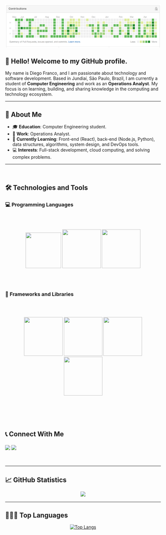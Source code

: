 <div align="center">
  <img src="helloworld.png">
</div>

## 👋 Hello! Welcome to my GitHub profile.

My name is Diego Franco, and I am passionate about technology and software development. Based in Jundiaí, São Paulo, Brazil, I am currently a student of **Computer Engineering** and work as an **Operations Analyst**. My focus is on learning, building, and sharing knowledge in the computing and technology ecosystem.

---

## 🔭 About Me

- 🎓 **Education**: Computer Engineering student.
- 💼 **Work**: Operations Analyst.
- 🌱 **Currently Learning**: Front-end (React), back-end (Node.js, Python), data structures, algorithms, system design, and DevOps tools.
- 💻 **Interests**: Full-stack development, cloud computing, and solving complex problems.

---

<br/>

## 🛠️ Technologies and Tools

### 💻 **Programming Languages**

<br></br>

<div align="center">
<img src="https://cdn.jsdelivr.net/gh/devicons/devicon@latest/icons/typescript/typescript-original.svg" width="115" height="115"/> 
<img src="https://cdn.jsdelivr.net/gh/devicons/devicon/icons/python/python-original.svg" width="125" height="125"/> 
<img src="https://cdn.jsdelivr.net/gh/devicons/devicon/icons/java/java-original.svg" width="125" height="125"/> 
</div>

<br></br>

### 🚀 **Frameworks and Libraries**

<br></br>

<div align="center">
<img src="https://cdn.jsdelivr.net/gh/devicons/devicon/icons/nodejs/nodejs-original.svg" width="125" height="125"/> 
<img src="https://cdn.jsdelivr.net/gh/devicons/devicon@latest/icons/react/react-original.svg" width="125" height="125"/>
<img src="https://cdn.jsdelivr.net/gh/devicons/devicon/icons/flask/flask-original.svg" width="125" height="125"/> 
<img src="https://cdn.jsdelivr.net/gh/devicons/devicon@latest/icons/spring/spring-original.svg" width="125" height="125"/>  
</div>

<br></br>
---

## 📞 Connect With Me

<h3 align="left">
  <p align="left">
  <a href="https://www.linkedin.com/in/diego-gustavo-franco/" target="_blank"><img src="https://img.shields.io/badge/-LinkedIn-%230077B5?style=for-the-badge&logo=linkedin&logoColor=white" target="_blank"></a> 
  <a href="mailto:diego.u.franco@gmail.com"><img src="https://img.shields.io/badge/Gmail-D14836?style=for-the-badge&logo=gmail&logoColor=white" target="_blank"></a>
  </p>
</h3>
<br/>

---

## 📈 GitHub Statistics

<div align="center">
  <a href="https://github.com/dgusfr">
    <img height="250em" src="https://github-readme-stats.vercel.app/api?username=dgusfr&show_icons=true&theme=dracula&include_all_commits=true&count_private=true"/>
  </a>
</div>

---

## 🧑🏼‍💻 Top Languages

<p align="center">
  <a href="https://github.com/DGusFr/github-readme-stats">
    <img height="250em" src="https://github-readme-stats.vercel.app/api/top-langs/?username=dgusfr&layout=compact&theme=dracula" alt="Top Langs">
  </a>
</p>

